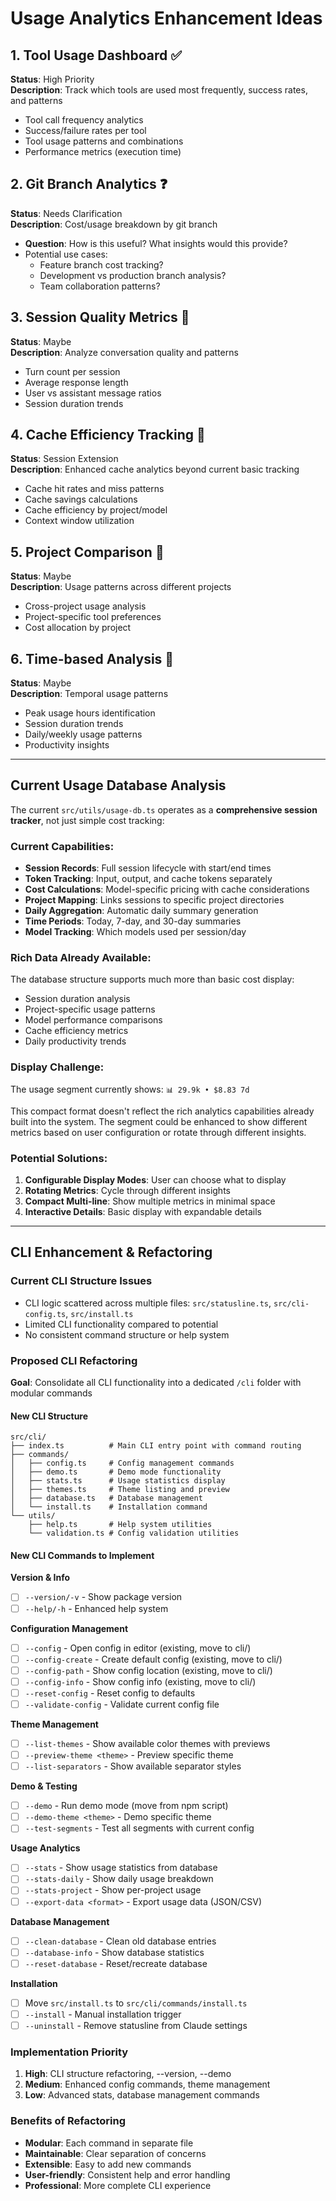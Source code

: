 # Usage Analytics Enhancement Ideas

## 1. Tool Usage Dashboard ✅

**Status**: High Priority  
**Description**: Track which tools are used most frequently, success
rates, and patterns

- Tool call frequency analytics
- Success/failure rates per tool
- Tool usage patterns and combinations
- Performance metrics (execution time)

## 2. Git Branch Analytics ❓

**Status**: Needs Clarification  
**Description**: Cost/usage breakdown by git branch

- **Question**: How is this useful? What insights would this provide?
- Potential use cases:
  - Feature branch cost tracking?
  - Development vs production branch analysis?
  - Team collaboration patterns?

## 3. Session Quality Metrics 🤔

**Status**: Maybe  
**Description**: Analyze conversation quality and patterns

- Turn count per session
- Average response length
- User vs assistant message ratios
- Session duration trends

## 4. Cache Efficiency Tracking 🔄

**Status**: Session Extension  
**Description**: Enhanced cache analytics beyond current basic
tracking

- Cache hit rates and miss patterns
- Cache savings calculations
- Cache efficiency by project/model
- Context window utilization

## 5. Project Comparison 🤔

**Status**: Maybe  
**Description**: Usage patterns across different projects

- Cross-project usage analysis
- Project-specific tool preferences
- Cost allocation by project

## 6. Time-based Analysis 🤔

**Status**: Maybe  
**Description**: Temporal usage patterns

- Peak usage hours identification
- Session duration trends
- Daily/weekly usage patterns
- Productivity insights

---

## Current Usage Database Analysis

The current `src/utils/usage-db.ts` operates as a **comprehensive
session tracker**, not just simple cost tracking:

### Current Capabilities:

- **Session Records**: Full session lifecycle with start/end times
- **Token Tracking**: Input, output, and cache tokens separately
- **Cost Calculations**: Model-specific pricing with cache
  considerations
- **Project Mapping**: Links sessions to specific project directories
- **Daily Aggregation**: Automatic daily summary generation
- **Time Periods**: Today, 7-day, and 30-day summaries
- **Model Tracking**: Which models used per session/day

### Rich Data Already Available:

The database structure supports much more than basic cost display:

- Session duration analysis
- Project-specific usage patterns
- Model performance comparisons
- Cache efficiency metrics
- Daily productivity trends

### Display Challenge:

The usage segment currently shows: `📊 29.9k • $8.83 7d`

This compact format doesn't reflect the rich analytics capabilities
already built into the system. The segment could be enhanced to show
different metrics based on user configuration or rotate through
different insights.

### Potential Solutions:

1. **Configurable Display Modes**: User can choose what to display
2. **Rotating Metrics**: Cycle through different insights
3. **Compact Multi-line**: Show multiple metrics in minimal space
4. **Interactive Details**: Basic display with expandable details

---

## CLI Enhancement & Refactoring

### Current CLI Structure Issues

- CLI logic scattered across multiple files: `src/statusline.ts`,
  `src/cli-config.ts`, `src/install.ts`
- Limited CLI functionality compared to potential
- No consistent command structure or help system

### Proposed CLI Refactoring

**Goal**: Consolidate all CLI functionality into a dedicated `/cli`
folder with modular commands

#### New CLI Structure

```
src/cli/
├── index.ts          # Main CLI entry point with command routing
├── commands/
│   ├── config.ts     # Config management commands
│   ├── demo.ts       # Demo mode functionality
│   ├── stats.ts      # Usage statistics display
│   ├── themes.ts     # Theme listing and preview
│   ├── database.ts   # Database management
│   └── install.ts    # Installation command
└── utils/
    ├── help.ts       # Help system utilities
    └── validation.ts # Config validation utilities
```

#### New CLI Commands to Implement

**Version & Info**

- [ ] `--version/-v` - Show package version
- [ ] `--help/-h` - Enhanced help system

**Configuration Management**

- [ ] `--config` - Open config in editor (existing, move to cli/)
- [ ] `--config-create` - Create default config (existing, move to
      cli/)
- [ ] `--config-path` - Show config location (existing, move to cli/)
- [ ] `--config-info` - Show config info (existing, move to cli/)
- [ ] `--reset-config` - Reset config to defaults
- [ ] `--validate-config` - Validate current config file

**Theme Management**

- [ ] `--list-themes` - Show available color themes with previews
- [ ] `--preview-theme <theme>` - Preview specific theme
- [ ] `--list-separators` - Show available separator styles

**Demo & Testing**

- [ ] `--demo` - Run demo mode (move from npm script)
- [ ] `--demo-theme <theme>` - Demo specific theme
- [ ] `--test-segments` - Test all segments with current config

**Usage Analytics**

- [ ] `--stats` - Show usage statistics from database
- [ ] `--stats-daily` - Show daily usage breakdown
- [ ] `--stats-project` - Show per-project usage
- [ ] `--export-data <format>` - Export usage data (JSON/CSV)

**Database Management**

- [ ] `--clean-database` - Clean old database entries
- [ ] `--database-info` - Show database statistics
- [ ] `--reset-database` - Reset/recreate database

**Installation**

- [ ] Move `src/install.ts` to `src/cli/commands/install.ts`
- [ ] `--install` - Manual installation trigger
- [ ] `--uninstall` - Remove statusline from Claude settings

### Implementation Priority

1. **High**: CLI structure refactoring, --version, --demo
2. **Medium**: Enhanced config commands, theme management
3. **Low**: Advanced stats, database management commands

### Benefits of Refactoring

- **Modular**: Each command in separate file
- **Maintainable**: Clear separation of concerns
- **Extensible**: Easy to add new commands
- **User-friendly**: Consistent help and error handling
- **Professional**: More complete CLI experience
